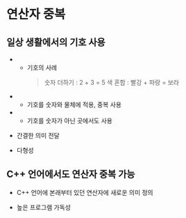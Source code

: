 # 연산자 중복

## 일상 생활에서의 기호 사용

- + 기호의 사례
    > 숫자 더하기 : 2 + 3 = 5
    > 색 혼합 : 빨강 + 파랑 = 보라

- + 기호를 숫자와 물체에 적용, 중복 사용

- + 기호를 숫자가 아닌 곳에서도 사용

- 간결한 의미 전달

- 다형성


## C++ 언어에서도 연산자 중복 가능

- C++ 언어에 본래부터 있던 연산자에 새로운 의미 정의

- 높은 프로그램 가독성

